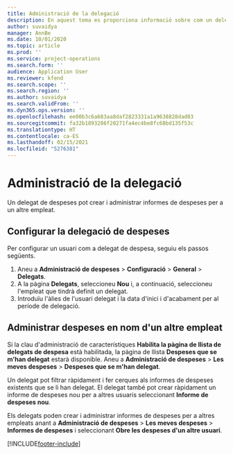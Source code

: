```yaml
---
title: Administració de la delegació
description: En aquest tema es proporciona informació sobre com un delegat de despesa pot crear i administrar informes de despeses per a un altre empleat.
author: suvaidya
manager: AnnBe
ms.date: 10/01/2020
ms.topic: article
ms.prod: ''
ms.service: project-operations
ms.search.form: ''
audience: Application User
ms.reviewer: kfend
ms.search.scope: ''
ms.search.region: ''
ms.author: suvaidya
ms.search.validFrom: ''
ms.dyn365.ops.version: ''
ms.openlocfilehash: ee00b3c6a683aa8daf2823331a1a9638828dad03
ms.sourcegitcommit: fa32b1893286f20271fa4ec4be8fc68bd135f53c
ms.translationtype: HT
ms.contentlocale: ca-ES
ms.lasthandoff: 02/15/2021
ms.locfileid: "5276381"
---
```

# <a name="manage-delegation"></a>Administració de la delegació
Un delegat de despeses pot crear i administrar informes de despeses per a un altre empleat.

## <a name="configuring-expense-delegation"></a>Configurar la delegació de despeses

Per configurar un usuari com a delegat de despesa, seguiu els passos següents. 
1. Aneu a **Administració de despeses** > **Configuració** > **General** > **Delegats**. 
2. A la pàgina **Delegats**, seleccioneu **Nou** i, a continuació, seleccioneu l'empleat que tindrà definit un delegat. 
3. Introduïu l'àlies de l'usuari delegat i la data d'inici i d'acabament per al període de delegació.

## <a name="manage-expenses-on-behalf-of-another-employee"></a>Administrar despeses en nom d'un altre empleat

Si la clau d'administració de característiques **Habilita la pàgina de llista de delegats de despesa** està habilitada, la pàgina de llista **Despeses que se m'han delegat** estarà disponible. Aneu a **Administració de despeses** > **Les meves despeses** > **Despeses que se m'han delegat**.

Un delegat pot filtrar ràpidament i fer cerques als informes de despeses existents que se li han delegat. El delegat també pot crear ràpidament un informe de despeses nou per a altres usuaris seleccionant **Informe de despeses nou**.

Els delegats poden crear i administrar informes de despeses per a altres empleats anant a **Administració de despeses** > **Les meves despeses** > **Informes de despeses** i seleccionant **Obre les despeses d'un altre usuari**.


[!INCLUDE[footer-include](../includes/footer-banner.md)]